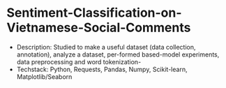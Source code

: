 # Sentiment-Classification-on-Vietnamese-Social-Comments
- Description:  Studied to make a useful dataset (data collection,  annotation),  analyze a dataset,  per-formed based-model experiments, data preprocessing and word tokenization- 
- Techstack:  Python, Requests, Pandas, Numpy, Scikit-learn, Matplotlib/Seaborn
